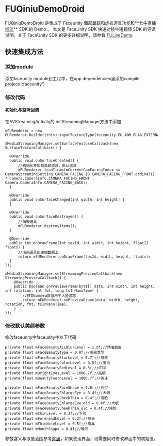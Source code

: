 # FUQiniuDemoDroid

FUQiniuDemoDroid 是集成了 Faceunity 面部跟踪和虚拟道具功能和**[七牛直播推流](https://developer.qiniu.com/pili/sdk/3722/PLDroidMediaStreaming-historical-record)** SDK 的 Demo 。
本文是 FaceUnity SDK 快速对接牛短视频 SDK 的导读说明，关于 FaceUnity SDK 的更多详细说明，请参看 [FULiveDemo](https://github.com/Faceunity/FULiveDemoDroid/tree/dev).

## 快速集成方法
### 添加module
添加faceunity module到工程中，在app dependencies里添加compile project(':faceunity')
### 修改代码
#### 初始化与监听回调
在AVStreamingActivity的
initStreamingManager方法中添加
```
mFURenderer = new FURenderer.Builder(this).inputTextureType(faceunity.FU_ADM_FLAG_EXTERNAL_OES_TEXTURE).build();

mMediaStreamingManager.setSurfaceTextureCallback(new SurfaceTextureCallback() {

  @Override
  public void onSurfaceCreated() {
      //初始化并加载美颜道具、默认道具
      mFURenderer.loadItems(mCurrentCamFacingIndex == CameraStreamingSetting.CAMERA_FACING_ID.CAMERA_FACING_FRONT.ordinal() ? Camera.CameraInfo.CAMERA_FACING_FRONT : Camera.CameraInfo.CAMERA_FACING_BACK);
  }

  @Override
  public void onSurfaceChanged(int width, int height) {
  }

  @Override
  public void onSurfaceDestroyed() {
      //销毁道具
      mFURenderer.destroyItems();
  }

  @Override
  public int onDrawFrame(int texId, int width, int height, float[] floats) {
      //渲染道具到原始数据上
      return mFURenderer.onDrawFrame(texId, width, height, floats);
  }
});

mMediaStreamingManager.setStreamingPreviewCallback(new StreamingPreviewCallback() {
    @Override
    public boolean onPreviewFrame(byte[] data, int width, int height, int rotation, int fmt, long tsInNanoTime) {
        //获取camera数据用于人脸追踪
        return mFURenderer.onPreviewFrame(data, width, height, rotation, fmt, tsInNanoTime);
    }
});
```
### 修改默认美颜参数
修改faceunity中faceunity中以下代码
```
private float mFaceBeautyALLBlurLevel = 1.0f;//精准磨皮
private float mFaceBeautyType = 0.0f;//美肤类型
private float mFaceBeautyBlurLevel = 0.7f;//磨皮
private float mFaceBeautyColorLevel = 0.5f;//美白
private float mFaceBeautyRedLevel = 0.5f;//红润
private float mBrightEyesLevel = 1000.7f;//亮眼
private float mBeautyTeethLevel = 1000.7f;//美牙

private float mFaceBeautyFaceShape = 4.0f;//脸型
private float mFaceBeautyEnlargeEye = 0.4f;//大眼
private float mFaceBeautyCheekThin = 0.4f;//瘦脸
private float mFaceBeautyEnlargeEye_old = 0.4f;//大眼
private float mFaceBeautyCheekThin_old = 0.4f;//瘦脸
private float mChinLevel = 0.3f;//下巴
private float mForeheadLevel = 0.3f;//额头
private float mThinNoseLevel = 0.5f;//瘦鼻
private float mMouthShape = 0.4f;//嘴形
```
参数含义与取值范围参考[这里](http://www.faceunity.com/technical/android-beauty.html)，如果使用界面，则需要同时修改界面中的初始值。